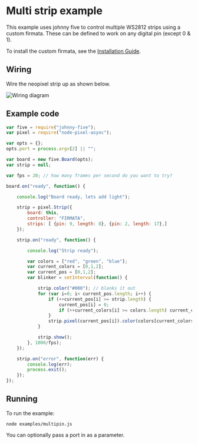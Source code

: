 # Multi strip example

This example uses johnny five to control multiple WS2812 strips using a custom
firmata. These can be defined to work on any digital pin (except 0 & 1).

To install the custom firmata, see the [Installation Guide](installation.md).

## Wiring

Wire the neopixel strip up as shown below.

![Wiring diagram](breadboard/arduino_multipin_bb.png)

## Example code

```js
var five = require("johnny-five");
var pixel = require("node-pixel-async");

var opts = {};
opts.port = process.argv[2] || "";

var board = new five.Board(opts);
var strip = null;

var fps = 20; // how many frames per second do you want to try?

board.on("ready", function() {

    console.log("Board ready, lets add light");

    strip = pixel.Strip({
        board: this,
        controller: "FIRMATA",
        strips: [ {pin: 9, length: 8}, {pin: 2, length: 17},]
    });

    strip.on("ready", function() {

        console.log("Strip ready");

        var colors = ["red", "green", "blue"];
        var current_colors = [0,1,2];
        var current_pos = [0,1,2];
        var blinker = setInterval(function() {

            strip.color("#000"); // blanks it out
            for (var i=0; i< current_pos.length; i++) {
                if (++current_pos[i] >= strip.length) {
                    current_pos[i] = 0;
                    if (++current_colors[i] >= colors.length) current_colors[i] = 0;
                }
                strip.pixel(current_pos[i]).color(colors[current_colors[i]]);
            }

            strip.show();
        }, 1000/fps);
    });

    strip.on("error", function(err) {
        console.log(err);
        process.exit();
    });
});
```

## Running

To run the example:

```
node examples/multipin.js
```

You can optionally pass a port in as a parameter.

